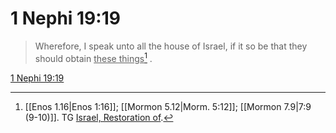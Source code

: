 # 1 Nephi 19:19

> Wherefore, I speak unto all the house of Israel, if it so be that they should obtain <u>these things</u>[^a] .

[1 Nephi 19:19](https://www.churchofjesuschrist.org/study/scriptures/bofm/1-ne/19?lang=eng&id=p19#p19)


[^a]: [[Enos 1.16|Enos 1:16]]; [[Mormon 5.12|Morm. 5:12]]; [[Mormon 7.9|7:9 (9-10)]]. TG [Israel, Restoration of](https://www.churchofjesuschrist.org/study/scriptures/tg/israel-restoration-of?lang=eng).
